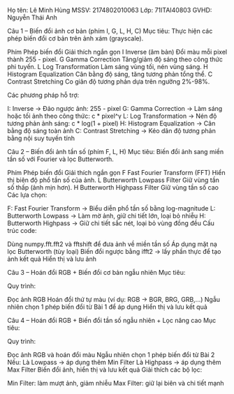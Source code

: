 Họ tên: Lê Minh Hùng MSSV: 2174802010063 Lớp: 71ITAI40803 GVHD: Nguyễn Thái Anh

 Câu 1 – Biến đổi ảnh cơ bản (phím I, G, L, H, C) Mục tiêu: Thực hiện các phép biến đổi cơ bản trên ảnh xám (grayscale).

Phím Phép biến đổi Giải thích ngắn gọn I Inverse (âm bản) Đổi màu mỗi pixel thành 255 - pixel. G Gamma Correction Tăng/giảm độ sáng theo công thức phi tuyến. L Log Transformation Làm sáng vùng tối, nén vùng sáng. H Histogram Equalization Cân bằng độ sáng, tăng tương phản tổng thể. C Contrast Stretching Co giãn độ tương phản dựa trên ngưỡng 2%-98%.

Các phương pháp hỗ trợ:

I: Inverse → Đảo ngược ảnh: 255 - pixel
G: Gamma Correction → Làm sáng hoặc tối ảnh theo công thức: c * pixel^γ
L: Log Transformation → Nén độ tương phản ảnh sáng: c * log(1 + pixel)
H: Histogram Equalization → Cân bằng độ sáng toàn ảnh
C: Contrast Stretching → Kéo dãn độ tương phản bằng nội suy tuyến tính

Câu 2 – Biến đổi ảnh tần số (phím F, L, H) Mục tiêu: Biến đổi ảnh sang miền tần số với Fourier và lọc Butterworth.

Phím Phép biến đổi Giải thích ngắn gọn F Fast Fourier Transform (FFT) Hiển thị biên độ phổ tần số của ảnh. L Butterworth Lowpass Filter Giữ vùng tần số thấp (ảnh mịn hơn). H Butterworth Highpass Filter Giữ vùng tần số cao 
Các lựa chọn:

F: Fast Fourier Transform → Biểu diễn phổ tần số bằng log-magnitude
L: Butterworth Lowpass → Làm mờ ảnh, giữ chi tiết lớn, loại bỏ nhiễu
H: Butterworth Highpass → Giữ chi tiết sắc nét, loại bỏ vùng đồng đều
Cấu trúc code:

Dùng numpy.fft.fft2 và fftshift để đưa ảnh về miền tần số
Áp dụng mặt nạ lọc Butterworth (tùy loại)
Biến đổi ngược bằng ifft2 → lấy phần thực để tạo ảnh kết quả
Hiển thị và lưu ảnh


Câu 3 – Hoán đổi RGB + Biến đổi cơ bản ngẫu nhiên Mục tiêu:


Quy trình:

Đọc ảnh RGB
Hoán đổi thứ tự màu (ví dụ: RGB → BGR, BRG, GRB,...)
Ngẫu nhiên chọn 1 phép biến đổi từ Bài 1 để áp dụng
Hiển thị và lưu kết quả


Câu 4 – Hoán đổi RGB + Biến đổi tần số ngẫu nhiên + Lọc nâng cao Mục tiêu:


Quy trình:

Đọc ảnh RGB và hoán đổi màu
Ngẫu nhiên chọn 1 phép biến đổi từ Bài 2
Nếu:
Là Lowpass → áp dụng thêm Min Filter
Là Highpass → áp dụng thêm Max Filter
Biến đổi ảnh, hiển thị và lưu kết quả
Giải thích các bộ lọc:

Min Filter: làm mượt ảnh, giảm nhiễu
Max Filter: giữ lại biên và chi tiết mạnh
